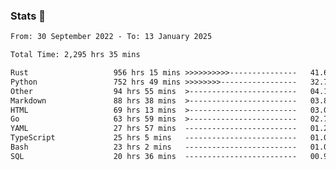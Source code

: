 ### Stats 👋
<!--START_SECTION:waka-->

```txt
From: 30 September 2022 - To: 13 January 2025

Total Time: 2,295 hrs 35 mins

Rust                   956 hrs 15 mins >>>>>>>>>>---------------   41.66 %
Python                 752 hrs 49 mins >>>>>>>>-----------------   32.79 %
Other                  94 hrs 55 mins  >------------------------   04.14 %
Markdown               88 hrs 38 mins  >------------------------   03.86 %
HTML                   69 hrs 13 mins  >------------------------   03.02 %
Go                     63 hrs 59 mins  >------------------------   02.79 %
YAML                   27 hrs 57 mins  -------------------------   01.22 %
TypeScript             25 hrs 5 mins   -------------------------   01.09 %
Bash                   23 hrs 2 mins   -------------------------   01.00 %
SQL                    20 hrs 36 mins  -------------------------   00.90 %
```

<!--END_SECTION:waka-->

<!--
**buhaytza2005/buhaytza2005** is a ✨ _special_ ✨ repository because its `README.md` (this file) appears on your GitHub profile.

Here are some ideas to get you started:

- 🔭 I’m currently working on ...
- 🌱 I’m currently learning ...
- 👯 I’m looking to collaborate on ...
- 🤔 I’m looking for help with ...
- 💬 Ask me about ...
- 📫 How to reach me: ...
- 😄 Pronouns: ...
- ⚡ Fun fact: ...
-->


